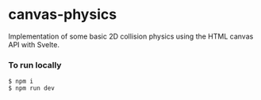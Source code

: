 # canvas-physics

Implementation of some basic 2D collision physics using the HTML canvas API with Svelte.

### To run locally

```
$ npm i
$ npm run dev
```
